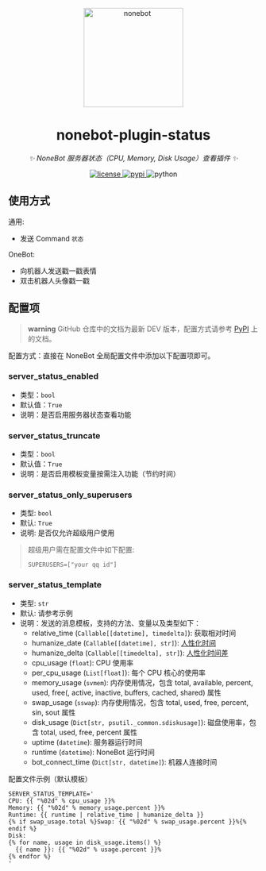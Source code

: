 <!--
 * @Author         : yanyongyu
 * @Date           : 2020-11-15 14:40:25
 * @LastEditors    : yanyongyu
 * @LastEditTime   : 2022-10-25 07:33:34
 * @Description    : None
 * @GitHub         : https://github.com/yanyongyu
-->

<!-- markdownlint-disable MD033 MD036 MD041 -->

<p align="center">
  <a href="https://v2.nonebot.dev/"><img src="https://v2.nonebot.dev/logo.png" width="200" height="200" alt="nonebot"></a>
</p>

<div align="center">

# nonebot-plugin-status

_✨ NoneBot 服务器状态（CPU, Memory, Disk Usage）查看插件 ✨_

</div>

<p align="center">
  <a href="https://raw.githubusercontent.com/cscs181/QQ-Github-Bot/master/LICENSE">
    <img src="https://img.shields.io/github/license/cscs181/QQ-Github-Bot.svg" alt="license">
  </a>
  <a href="https://pypi.python.org/pypi/nonebot-plugin-status">
    <img src="https://img.shields.io/pypi/v/nonebot-plugin-status.svg" alt="pypi">
  </a>
  <img src="https://img.shields.io/badge/python-3.7+-blue.svg" alt="python">
</p>

## 使用方式

通用:

- 发送 Command `状态`

OneBot:

- 向机器人发送戳一戳表情
- 双击机器人头像戳一戳

## 配置项

> **warning**
> GitHub 仓库中的文档为最新 DEV 版本，配置方式请参考 [PyPI](https://pypi.org/project/nonebot-plugin-status/) 上的文档。

配置方式：直接在 NoneBot 全局配置文件中添加以下配置项即可。

### server_status_enabled

- 类型：`bool`
- 默认值：`True`
- 说明：是否启用服务器状态查看功能

### server_status_truncate

- 类型：`bool`
- 默认值：`True`
- 说明：是否启用模板变量按需注入功能（节约时间）

### server_status_only_superusers

- 类型: `bool`
- 默认: `True`
- 说明: 是否仅允许超级用户使用

> 超级用户需在配置文件中如下配置:
>
> ```dotenv
> SUPERUSERS=["your qq id"]
> ```

### server_status_template

- 类型: `str`
- 默认: 请参考示例
- 说明：发送的消息模板，支持的方法、变量以及类型如下：
  - relative_time (`Callable[[datetime], timedelta]`): 获取相对时间
  - humanize_date (`Callable[[datetime], str]`): [人性化时间](https://python-humanize.readthedocs.io/en/latest/time/#humanize.time.naturaldate)
  - humanize_delta (`Callable[[timedelta], str]`): [人性化时间差](https://python-humanize.readthedocs.io/en/latest/time/#humanize.time.precisiondelta)
  - cpu_usage (`float`): CPU 使用率
  - per_cpu_usage (`List[float]`): 每个 CPU 核心的使用率
  - memory_usage (`svmem`): 内存使用情况，包含 total, available, percent, used, free(, active, inactive, buffers, cached, shared) 属性
  - swap_usage (`sswap`): 内存使用情况，包含 total, used, free, percent, sin, sout 属性
  - disk_usage (`Dict[str, psutil._common.sdiskusage]`): 磁盘使用率，包含 total, used, free, percent 属性
  - uptime (`datetime`): 服务器运行时间
  - runtime (`datetime`): NoneBot 运行时间
  - bot_connect_time (`Dict[str, datetime]`): 机器人连接时间

配置文件示例（默认模板）

```dotenv
SERVER_STATUS_TEMPLATE='
CPU: {{ "%02d" % cpu_usage }}%
Memory: {{ "%02d" % memory_usage.percent }}%
Runtime: {{ runtime | relative_time | humanize_delta }}
{% if swap_usage.total %}Swap: {{ "%02d" % swap_usage.percent }}%{% endif %}
Disk:
{% for name, usage in disk_usage.items() %}
  {{ name }}: {{ "%02d" % usage.percent }}%
{% endfor %}
'
```

